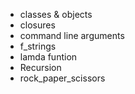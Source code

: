 - classes & objects
- closures
- command line arguments
- f_strings
- lamda funtion
- Recursion
- rock_paper_scissors